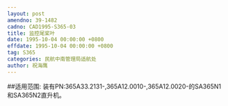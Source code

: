 ```yaml
---
layout: post
amendno: 39-1482
cadno: CAD1995-S365-03
title: 监控尾桨叶
date: 1995-10-04 00:00:00 +0800
effdate: 1995-10-04 00:00:00 +0800
tag: S365
categories: 民航中南管理局适航处
author: 祝海鹰
---
```


##适用范围:
装有PN:365A33.2131-,365A12.0010-,365A12.0020-的SA365N1和SA365N2直升机。

